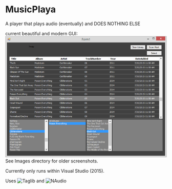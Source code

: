 # MusicPlaya
A player that plays audio (eventually) and DOES NOTHING ELSE

current beautiful and modern GUI:
![alt tag](https://raw.githubusercontent.com/nickbean01/MusicPlaya/master/Images/screenshot2015-07-30%2002.png)
See Images directory for older screenshots.

Currently only runs within Visual Studio (2015).

Uses ![Taglib](http://download.banshee.fm/taglib-sharp/) and ![NAudio](http://naudio.codeplex.com/)
